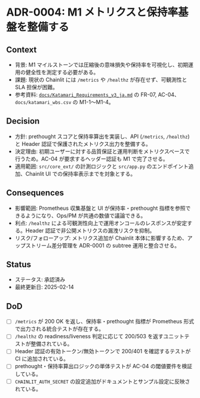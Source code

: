 # ADR-0004: M1 メトリクスと保持率基盤を整備する

## Context
- 背景: M1 マイルストーンでは圧縮後の意味損失や保持率を可視化し、初期運用の健全性を測定する必要がある。
- 課題: 現状の Chainlit には `/metrics` や `/healthz` が存在せず、可観測性と SLA 担保が困難。
- 参考資料: [`docs/Katamari_Requirements_v3_ja.md`](../Katamari_Requirements_v3_ja.md) の FR-07, AC-04、`docs/katamari_wbs.csv` の M1-1〜M1-4。

## Decision
- 方針: prethought スコアと保持率算出を実装し、API (`/metrics`, `/healthz`) と Header 認証で保護されたメトリクス出力を整備する。
- 決定理由: 初期ユーザーに対する品質保証と運用判断をメトリクスベースで行うため。AC-04 が要求するヘッダー認証も M1 で完了させる。
- 適用範囲: `src/core_ext/` の計測ロジックと `src/app.py` のエンドポイント追加、Chainlit UI での保持率表示までを対象とする。

## Consequences
- 影響範囲: Prometheus 収集基盤と UI が保持率・prethought 指標を参照できるようになり、Ops/PM が共通の数値で議論できる。
- 利点: `/healthz` による可観測性向上で運用オンコールのレスポンスが安定する。Header 認証で非公開メトリクスの漏洩リスクを抑制。
- リスク/フォローアップ: メトリクス追加が Chainlit 本体に影響するため、アップストリーム差分管理を ADR-0001 の subtree 運用と整合させる。

## Status
- ステータス: 承認済み
- 最終更新日: 2025-02-14

## DoD
- [ ] `/metrics` が 200 OK を返し、保持率・prethought 指標が Prometheus 形式で出力される統合テストが存在する。
- [ ] `/healthz` の readiness/liveness 判定に応じて 200/503 を返すユニットテストが整備されている。
- [ ] Header 認証の有効トークン/無効トークンで 200/401 を確認するテストが CI に追加されている。
- [ ] prethought・保持率算出ロジックの単体テストが AC-04 の閾値要件を検証している。
- [ ] `CHAINLIT_AUTH_SECRET` の設定追加がドキュメントとサンプル設定に反映されている。
